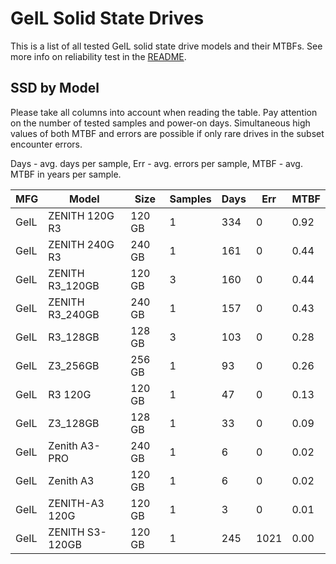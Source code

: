 GeIL Solid State Drives
=======================

This is a list of all tested GeIL solid state drive models and their MTBFs. See
more info on reliability test in the [README](https://github.com/linuxhw/SMART).

SSD by Model
------------

Please take all columns into account when reading the table. Pay attention on the
number of tested samples and power-on days. Simultaneous high values of both MTBF
and errors are possible if only rare drives in the subset encounter errors.

Days - avg. days per sample,
Err  - avg. errors per sample,
MTBF - avg. MTBF in years per sample.

| MFG       | Model              | Size   | Samples | Days  | Err   | MTBF |
|-----------|--------------------|--------|---------|-------|-------|------|
| GeIL      | ZENITH 120G R3     | 120 GB | 1       | 334   | 0     | 0.92   |
| GeIL      | ZENITH 240G R3     | 240 GB | 1       | 161   | 0     | 0.44   |
| GeIL      | ZENITH R3_120GB    | 120 GB | 3       | 160   | 0     | 0.44   |
| GeIL      | ZENITH R3_240GB    | 240 GB | 1       | 157   | 0     | 0.43   |
| GeIL      | R3_128GB           | 128 GB | 3       | 103   | 0     | 0.28   |
| GeIL      | Z3_256GB           | 256 GB | 1       | 93    | 0     | 0.26   |
| GeIL      | R3 120G            | 120 GB | 1       | 47    | 0     | 0.13   |
| GeIL      | Z3_128GB           | 128 GB | 1       | 33    | 0     | 0.09   |
| GeIL      | Zenith A3-PRO      | 240 GB | 1       | 6     | 0     | 0.02   |
| GeIL      | Zenith A3          | 120 GB | 1       | 6     | 0     | 0.02   |
| GeIL      | ZENITH-A3 120G     | 120 GB | 1       | 3     | 0     | 0.01   |
| GeIL      | ZENITH S3-120GB    | 120 GB | 1       | 245   | 1021  | 0.00   |
